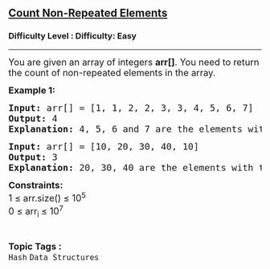 <h2><a href="https://www.geeksforgeeks.org/problems/count-distinct-elements-1587115620/1">Count Non-Repeated Elements</a></h2><h3>Difficulty Level : Difficulty: Easy</h3><hr><div class="problems_problem_content__Xm_eO"><p><span style="font-size: 18px;">You are given an array of integers <strong>arr[]</strong>. You need to return the count of non-repeated elements in the array.</span></p>
<p><span style="font-size: 18px;"><strong>Example 1:</strong></span></p>
<pre><span style="font-size: 18px;"><strong>Input: </strong>arr[] = [1, 1, 2, 2, 3, 3, 4, 5, 6, 7]
<strong>Output: </strong>4<strong>
Explanation: </strong>4, 5, 6 and 7 are the elements with frequency 1 and rest elements are repeated so the number of non-repeated elements are 4.</span>
</pre>
<pre><span style="font-size: 18px;"><strong>Input: </strong>arr[] = [10, 20, 30, 40, 10]
<strong>Output: </strong>3<strong>
Explanation: </strong>20, 30, 40 are the elements with the frequency 1<strong> </strong>and 10 is the repeated element to number of non-repeated elements are 3.</span></pre>
<p><span style="font-size: 18px;"><strong>Constraints:</strong><br>1 ≤ arr.size() ≤ 10<sup>5</sup><br>0 ≤ arr<sub>i </sub>≤ 10<sup>7</sup></span></p></div><br><p><span style=font-size:18px><strong>Topic Tags : </strong><br><code>Hash</code>&nbsp;<code>Data Structures</code>&nbsp;